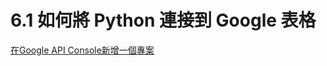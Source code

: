 
# 6.1 如何將 Python 連接到 Google 表格


[在Google API Console新增一個專案](https://console.developers.google.com/)




